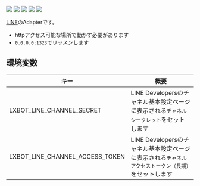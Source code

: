 [![](https://cloud.drone.io/api/badges/lxbot/adapter-line/status.svg)](https://cloud.drone.io/lxbot/adapter-line)
[![](https://goreportcard.com/badge/github.com/lxbot/adapter-line)](https://goreportcard.com/report/github.com/lxbot/adapter-line)
[![](https://img.shields.io/github/license/lxbot/adapter-line.svg)](https://github.com/lxbot/adapter-line/blob/master/LICENSE)
[![](http://img.shields.io/badge/godoc-reference-5272B4.svg)](https://godoc.org/github.com/lxbot/adapter-line)
[![](https://img.shields.io/docker/image-size/lxbot/adapter-line)](https://hub.docker.com/r/lxbot/adapter-line)

[LINE](https://line.me/ja/)のAdapterです。

- httpアクセス可能な場所で動かす必要があります
- `0.0.0.0:1323`でリッスンします

## 環境変数

| キー | 概要 |
| ---- | ---- |
| LXBOT_LINE_CHANNEL_SECRET | LINE Developersのチャネル基本設定ページに表示される`チャネルシークレット`をセットします |
| LXBOT_LINE_CHANNEL_ACCESS_TOKEN | LINE Developersのチャネル基本設定ページに表示される`チャネルアクセストークン（長期）`をセットします |